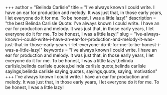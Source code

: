 +++
author = "Belinda Carlisle"
title = "I've always known I could write. I have an ear for production and melody. It was just that, in those early years, I let everyone do it for me. To be honest, I was a little lazy!"
description = "the best Belinda Carlisle Quote: I've always known I could write. I have an ear for production and melody. It was just that, in those early years, I let everyone do it for me. To be honest, I was a little lazy!"
slug = "ive-always-known-i-could-write-i-have-an-ear-for-production-and-melody-it-was-just-that-in-those-early-years-i-let-everyone-do-it-for-me-to-be-honest-i-was-a-little-lazy!"
keywords = "I've always known I could write. I have an ear for production and melody. It was just that, in those early years, I let everyone do it for me. To be honest, I was a little lazy!,belinda carlisle,belinda carlisle quotes,belinda carlisle quote,belinda carlisle sayings,belinda carlisle saying,quotes, sayings,quote, saying, motivation"
+++
I've always known I could write. I have an ear for production and melody. It was just that, in those early years, I let everyone do it for me. To be honest, I was a little lazy!
